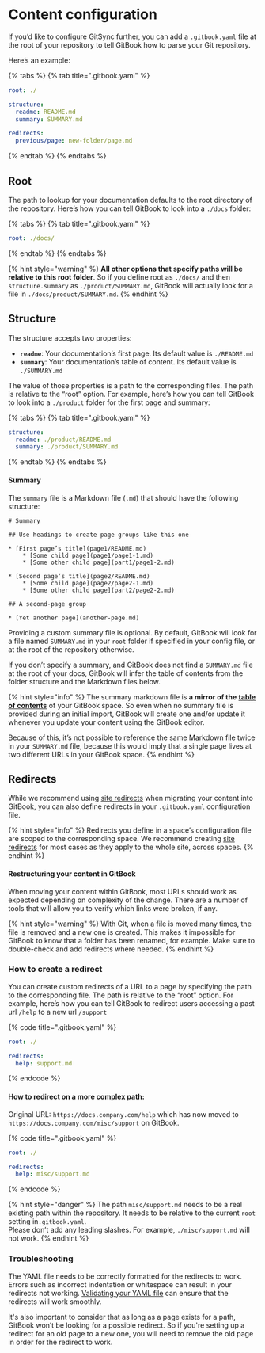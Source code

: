 # Content configuration

If you’d like to configure GitSync further, you can add a `.gitbook.yaml` file at the root of your repository to tell GitBook how to parse your Git repository.

Here’s an example:

{% tabs %}
{% tab title=".gitbook.yaml" %}
```yaml
root: ./

​structure:
  readme: README.md
  summary: SUMMARY.md​

redirects:
  previous/page: new-folder/page.md
```
{% endtab %}
{% endtabs %}

## Root

The path to lookup for your documentation defaults to the root directory of the repository. Here’s how you can tell GitBook to look into a `./docs` folder:

{% tabs %}
{% tab title=".gitbook.yaml" %}
```yaml
root: ./docs/
```
{% endtab %}
{% endtabs %}

{% hint style="warning" %}
**All other options that specify paths will be relative to this root folder**. So if you define root as `./docs/` and then `structure.summary` as `./product/SUMMARY.md`, GitBook will actually look for a file in `./docs/product/SUMMARY.md`.‌
{% endhint %}

## ​Structure‌ <a href="#structure" id="structure"></a>

The structure accepts two properties:‌

* **`readme`**: Your documentation’s first page. Its default value is `./README.md`
* **`summary`**: Your documentation’s table of content. Its default value is `./SUMMARY.md`

The value of those properties is a path to the corresponding files. The path is relative to the “root” option. For example, here’s how you can tell GitBook to look into a `./product` folder for the first page and summary:

{% tabs %}
{% tab title=".gitbook.yaml" %}
```yaml
structure:
  readme: ./product/README.md
  summary: ./product/SUMMARY.md
```
{% endtab %}
{% endtabs %}

#### ​Summary‌ <a href="#summary" id="summary"></a>

The `summary` file is a Markdown file (`.md`) that should have the following structure:

```
‌# Summary​

## Use headings to create page groups like this one​

* [First page’s title](page1/README.md)
    * [Some child page](page1/page1-1.md)
    * [Some other child page](part1/page1-2.md)

* [Second page’s title](page2/README.md)
    * [Some child page](page2/page2-1.md)
    * [Some other child page](part2/page2-2.md)

## A second-page group​

* [Yet another page](another-page.md)
```

Providing a custom summary file is optional. By default, GitBook will look for a file named `SUMMARY.md` in your `root` folder if specified in your config file, or at the root of the repository otherwise.

If you don’t specify a summary, and GitBook does not find a `SUMMARY.md` file at the root of your docs, GitBook will infer the table of contents from the folder structure and the Markdown files below.‌

{% hint style="info" %}
The summary markdown file is **a mirror of the** [**table of contents**](https://docs.gitbook.com/getting-started/overview#table-of-contents) of your GitBook space. So even when no summary file is provided during an initial import, GitBook will create one and/or update it whenever you update your content using the GitBook editor.

Because of this, it’s not possible to reference the same Markdown file twice in your `SUMMARY.md` file, because this would imply that a single page lives at two different URLs in your GitBook space.
{% endhint %}

## ​Redirects <a href="#redirects" id="redirects"></a>

While we recommend using [site redirects](../../published-documentation/site-redirects.md) when migrating your content into GitBook, you can also define redirects in your `.gitbook.yaml` configuration file.

{% hint style="info" %}
Redirects you define in a space’s configuration file are scoped to the corresponding space. We recommend creating [site redirects](../../published-documentation/site-redirects.md) for most cases as they apply to the whole site, across spaces.
{% endhint %}

#### Restructuring your content in GitBook

When moving your content within GitBook, most URLs should work as expected depending on complexity of the change. There are a number of tools that will allow you to verify which links were broken, if any.

{% hint style="warning" %}
With Git, when a file is moved many times, the file is removed and a new one is created. This makes it impossible for GitBook to know that a folder has been renamed, for example. Make sure to double-check and add redirects where needed.
{% endhint %}

### How to create a redirect

You can create custom redirects of a URL to a page by specifying the path to the corresponding file. The path is relative to the “root” option. For example, here’s how you can tell GitBook to redirect users accessing a past url `/help` to a new url `/support`

{% code title=".gitbook.yaml" %}
```yaml
root: ./

redirects:
  help: support.md
```
{% endcode %}

#### How to redirect on a more complex path:

Original URL: `https://docs.company.com/help` which has now moved to `https://docs.company.com/misc/support` on GitBook.

{% code title=".gitbook.yaml" %}
```yaml
root: ./

redirects:
  help: misc/support.md
```
{% endcode %}

{% hint style="danger" %}
The path `misc/support.md` needs to be a real existing path within the repository. It needs to be relative to the current `root` setting in`.gitbook.yaml`.\
Please don’t add any leading slashes. For example, `./misc/support.md` will not work.
{% endhint %}

### Troubleshooting

The YAML file needs to be correctly formatted for the redirects to work. Errors such as incorrect indentation or whitespace can result in your redirects not working. [Validating your YAML file](https://www.yamllint.com/) can ensure that the redirects will work smoothly.

It's also important to consider that as long as a page exists for a path, GitBook won’t be looking for a possible redirect. So if you're setting up a redirect for an old page to a new one, you will need to remove the old page in order for the redirect to work.
